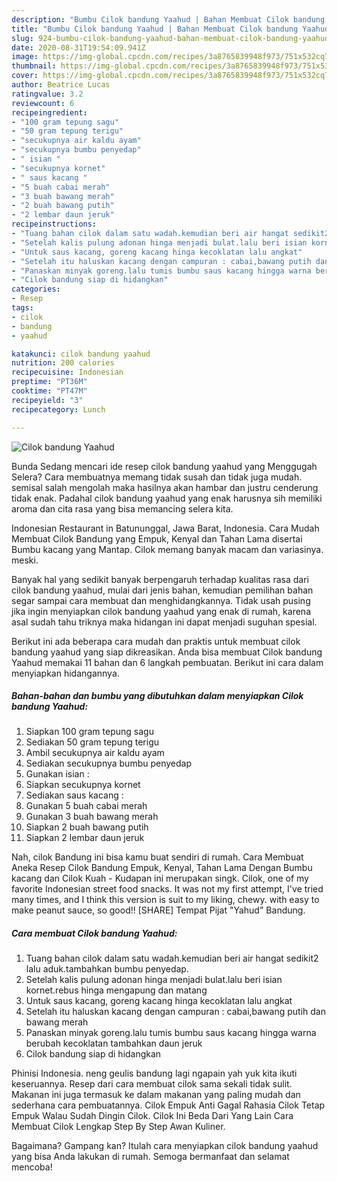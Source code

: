 ```yaml
---
description: "Bumbu Cilok bandung Yaahud | Bahan Membuat Cilok bandung Yaahud Yang Lezat"
title: "Bumbu Cilok bandung Yaahud | Bahan Membuat Cilok bandung Yaahud Yang Lezat"
slug: 924-bumbu-cilok-bandung-yaahud-bahan-membuat-cilok-bandung-yaahud-yang-lezat
date: 2020-08-31T19:54:09.941Z
image: https://img-global.cpcdn.com/recipes/3a8765839948f973/751x532cq70/cilok-bandung-yaahud-foto-resep-utama.jpg
thumbnail: https://img-global.cpcdn.com/recipes/3a8765839948f973/751x532cq70/cilok-bandung-yaahud-foto-resep-utama.jpg
cover: https://img-global.cpcdn.com/recipes/3a8765839948f973/751x532cq70/cilok-bandung-yaahud-foto-resep-utama.jpg
author: Beatrice Lucas
ratingvalue: 3.2
reviewcount: 6
recipeingredient:
- "100 gram tepung sagu"
- "50 gram tepung terigu"
- "secukupnya air kaldu ayam"
- "secukupnya bumbu penyedap"
- " isian "
- "secukupnya kornet"
- " saus kacang "
- "5 buah cabai merah"
- "3 buah bawang merah"
- "2 buah bawang putih"
- "2 lembar daun jeruk"
recipeinstructions:
- "Tuang bahan cilok dalam satu wadah.kemudian beri air hangat sedikit2 lalu aduk.tambahkan bumbu penyedap."
- "Setelah kalis pulung adonan hinga menjadi bulat.lalu beri isian kornet.rebus hinga mengapung dan matang"
- "Untuk saus kacang, goreng kacang hinga kecoklatan lalu angkat"
- "Setelah itu haluskan kacang dengan campuran : cabai,bawang putih dan bawang merah"
- "Panaskan minyak goreng.lalu tumis bumbu saus kacang hingga warna berubah kecoklatan tambahkan daun jeruk"
- "Cilok bandung siap di hidangkan"
categories:
- Resep
tags:
- cilok
- bandung
- yaahud

katakunci: cilok bandung yaahud 
nutrition: 200 calories
recipecuisine: Indonesian
preptime: "PT36M"
cooktime: "PT47M"
recipeyield: "3"
recipecategory: Lunch

---
```



![Cilok bandung Yaahud](https://img-global.cpcdn.com/recipes/3a8765839948f973/751x532cq70/cilok-bandung-yaahud-foto-resep-utama.jpg)

Bunda Sedang mencari ide resep cilok bandung yaahud yang Menggugah Selera? Cara membuatnya memang tidak susah dan tidak juga mudah. semisal salah mengolah maka hasilnya akan hambar dan justru cenderung tidak enak. Padahal cilok bandung yaahud yang enak harusnya sih memiliki aroma dan cita rasa yang bisa memancing selera kita.

Indonesian Restaurant in Batununggal, Jawa Barat, Indonesia. Cara Mudah Membuat Cilok Bandung yang Empuk, Kenyal dan Tahan Lama disertai Bumbu kacang yang Mantap. Cilok memang banyak macam dan variasinya. meski.

Banyak hal yang sedikit banyak berpengaruh terhadap kualitas rasa dari cilok bandung yaahud, mulai dari jenis bahan, kemudian pemilihan bahan segar sampai cara membuat dan menghidangkannya. Tidak usah pusing jika ingin menyiapkan cilok bandung yaahud yang enak di rumah, karena asal sudah tahu triknya maka hidangan ini dapat menjadi suguhan spesial.


Berikut ini ada beberapa cara mudah dan praktis untuk membuat cilok bandung yaahud yang siap dikreasikan. Anda bisa membuat Cilok bandung Yaahud memakai 11 bahan dan 6 langkah pembuatan. Berikut ini cara dalam menyiapkan hidangannya.

<!--inarticleads1-->

##### Bahan-bahan dan bumbu yang dibutuhkan dalam menyiapkan Cilok bandung Yaahud:

1. Siapkan 100 gram tepung sagu
1. Sediakan 50 gram tepung terigu
1. Ambil secukupnya air kaldu ayam
1. Sediakan secukupnya bumbu penyedap
1. Gunakan  isian :
1. Siapkan secukupnya kornet
1. Sediakan  saus kacang :
1. Gunakan 5 buah cabai merah
1. Gunakan 3 buah bawang merah
1. Siapkan 2 buah bawang putih
1. Siapkan 2 lembar daun jeruk


Nah, cilok Bandung ini bisa kamu buat sendiri di rumah. Cara Membuat Aneka Resep Cilok Bandung Empuk, Kenyal, Tahan Lama Dengan Bumbu kacang dan Cilok Kuah - Kudapan ini merupakan singk. Cilok, one of my favorite Indonesian street food snacks. It was not my first attempt, I&#39;ve tried many times, and I think this version is suit to my liking, chewy. with easy to make peanut sauce, so good!! [SHARE] Tempat Pijat &#34;Yahud&#34; Bandung. 

<!--inarticleads2-->

##### Cara membuat Cilok bandung Yaahud:

1. Tuang bahan cilok dalam satu wadah.kemudian beri air hangat sedikit2 lalu aduk.tambahkan bumbu penyedap.
1. Setelah kalis pulung adonan hinga menjadi bulat.lalu beri isian kornet.rebus hinga mengapung dan matang
1. Untuk saus kacang, goreng kacang hinga kecoklatan lalu angkat
1. Setelah itu haluskan kacang dengan campuran : cabai,bawang putih dan bawang merah
1. Panaskan minyak goreng.lalu tumis bumbu saus kacang hingga warna berubah kecoklatan tambahkan daun jeruk
1. Cilok bandung siap di hidangkan


Phinisi Indonesia. neng geulis bandung lagi ngapain yah yuk kita ikuti keseruannya. Resep dari cara membuat cilok sama sekali tidak sulit. Makanan ini juga termasuk ke dalam makanan yang paling mudah dan sederhana cara pembuatannya. Cilok Empuk Anti Gagal Rahasia Cilok Tetap Empuk Walau Sudah Dingin Cilok. Cilok Ini Beda Dari Yang Lain Cara Membuat Cilok Lengkap Step By Step Awan Kuliner. 

Bagaimana? Gampang kan? Itulah cara menyiapkan cilok bandung yaahud yang bisa Anda lakukan di rumah. Semoga bermanfaat dan selamat mencoba!
